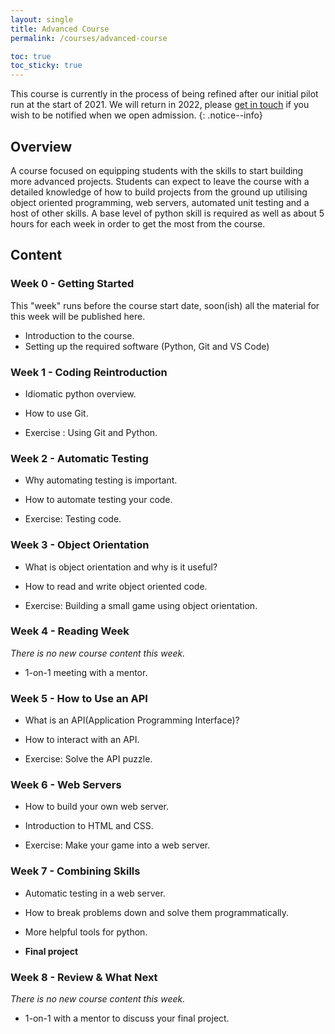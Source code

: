 ```yaml
---
layout: single
title: Advanced Course
permalink: /courses/advanced-course

toc: true
toc_sticky: true
---
```


This course is currently in the process of being refined after our initial pilot run at the start of 2021. We will return in 2022, please [get in touch](mailto:codecreators@enactussheffield.ac.uk) if you wish to be notified when we open admission.
{: .notice--info}

## Overview

A course focused on equipping students with the skills to start building more advanced projects. Students can expect to leave the course with a detailed knowledge of how to build projects from the ground up utilising object oriented programming, web servers, automated unit testing and a host of other skills. A base level of python skill is required as well as about 5 hours for each week in order to get the most from the course.

## Content

### Week 0 - Getting Started

This "week" runs before the course start date, soon(ish) all the material for this week will be published here.

- Introduction to the course.
- Setting up the required software (Python, Git and VS Code)

### Week 1 - Coding Reintroduction

- Idiomatic python overview.
- How to use Git.

- Exercise : Using Git and Python.

### Week 2 - Automatic Testing

- Why automating testing is important.
- How to automate testing your code.

- Exercise: Testing code.

### Week 3 - Object Orientation

- What is object orientation and why is it useful?
- How to read and write object oriented code.

- Exercise: Building a small game using object orientation.

### Week 4 - Reading Week

*There is no new course content this week.*

- 1-on-1 meeting with a mentor.

### Week 5 - How to Use an API

- What is an API(Application Programming Interface)?
- How to interact with an API.

- Exercise: Solve the API puzzle.

### Week 6 - Web Servers

- How to build your own web server.
- Introduction to HTML and CSS.

- Exercise: Make your game into a web server.

### Week 7 - Combining Skills

- Automatic testing in a web server.
- How to break problems down and solve them programmatically.
- More helpful tools for python.

- **Final project**

### Week 8 - Review & What Next

*There is no new course content this week.*

- 1-on-1 with a mentor to discuss your final project.
